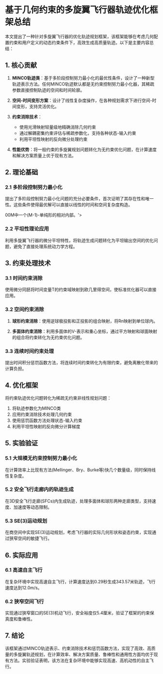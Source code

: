 # 基于几何约束的多旋翼飞行器轨迹优化框架总结

本文提出了一种针对多旋翼飞行器的优化轨迹规划框架，该框架能够在考虑几何配置约束和用户定义的动态约束条件下，高效生成高质量轨迹。以下是主要内容总结：

## 1. 核心贡献

1. **MINCO轨迹类**：基于多阶段控制努力最小化的最优性条件，设计了一种新型轨迹表示方法。任何MINCO轨迹默认都是无约束控制努力最小化器，其稀疏参数直接控制轨迹的空间和时间轮廓。

2. **空间-时间变形方案**：设计了线性复杂度操作，在各种规划需求下进行空间-时间变形，支持灵活优化。

3. **约束消除技术**：
   - 使用光滑映射轻量级地精确消除几何约束
   - 通过解耦密集约束评估与稀疏参数化，支持各种状态-输入约束
   - 利用平坦性映射的反向微分处理约束

4. **性能优势**：将一般约束的多旋翼规划问题转化为无约束优化问题，在计算速度和解决方案质量上优于现有方法。

## 2. 理论基础

### 2.1 多阶段控制努力最小化

提出了多阶段控制努力最小化问题的充分必要条件，首次证明了其存在性和唯一性。这些条件使得最优解可以直接以线性的时间和空间复杂度构造。

00M中一个(M-1)-单纯形的相对内部。'>

### 2.2 平坦性理论应用

利用多旋翼飞行器的微分平坦特性，将轨迹生成问题转化为平坦输出空间的优化问题，避免了直接处理系统动力学方程。

## 3. 约束处理技术

### 3.1 时间约束消除

使用微分同胚将时间变量T的约束域映射到欧几里得空间，使标准优化器可以直接应用。

### 3.2 空间约束消除

1. **球形约束消除**：使用逆球极投影和正投影的组合映射，将Rn映射到单位球内。



2. **多面体约束消除**：利用多面体的V-表示和重心坐标，通过平方映射和球面映射的组合将约束转化为无约束优化问题。



### 3.3 连续时间约束处理

提出时间积分惩罚函数方法，将连续时间约束转化为有限约束，避免离散化带来的计算负担。

## 4. 优化框架

将约束轨迹优化问题转化为稀疏无约束非线性规划问题：
1. 将轨迹参数化为MINCO类
2. 应用约束消除技术处理几何约束
3. 使用惩罚函数方法处理状态-输入约束
4. 利用平坦性映射的反向微分计算梯度

## 5. 实验验证

### 5.1 大规模无约束控制努力最小化

在计算效率上比现有方法(Mellinger、Bry、Burke等)快几个数量级，同时保持线性复杂度。



### 5.2 安全飞行走廊内的轨迹生成

在3D安全飞行走廊(SFCs)内生成轨迹，处理多面体和球形两种走廊类型，支持速度、加速度等动态限制。



### 5.3 SE(3)运动规划

在商空间中实现SE(3)运动规划，考虑飞行器的实际几何形状和姿态约束，实现通过狭窄空间的敏捷飞行。



## 6. 实际应用

### 6.1 高速自主飞行

在复杂环境中实现高速自主飞行，计算速度达到0.29秒生成343.57米轨迹，飞行速度达到12.0m/s。



### 6.2 狭窄空间飞行

实现通过狭窄窗口的SE(3)机动飞行，安全裕度仅5.4厘米，验证了框架的约束保真度和鲁棒性。



## 7. 结论

该框架通过MINCO轨迹表示、约束消除技术和惩罚函数方法，实现了高效、高质量的多旋翼轨迹规划，在计算效率、解决方案质量、鲁棒性和通用性方面均优于现有方法。实验验证表明，该方法在复杂环境中能够实现高速、高机动性的自主飞行。